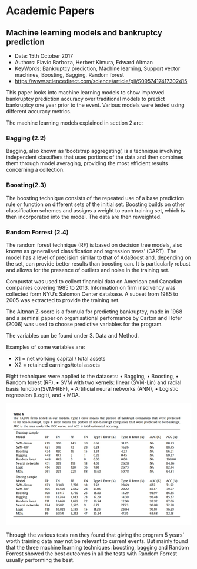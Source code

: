 # Academic Papers #

## Machine learning models and bankruptcy prediction ##

* Date: 15th October 2017
* Authors: Flavio Barboza, Herbert Kimura, Edward Altman
* KeyWords: Bankruptcy prediction, Machine learning, Support vector machines, Boosting, Bagging, Random forest
* https://www.sciencedirect.com/science/article/pii/S0957417417302415

This paper looks into machine learning models to show improved bankruptcy prediction accuracy over traditional models to predict bankruptcy one year prior to the event. Various models were tested using different accuracy metrics.

The machine learning models explained in section 2 are:

### Bagging (2.2) ### 
Bagging, also known as ‘bootstrap aggregating’, is a technique involving independent classifiers that uses portions of the data and then combines them through model averaging, providing the most efficient results concerning a collection.

### Boosting(2.3) ###
The boosting technique consists of the repeated use of a base prediction rule or function on different sets of the initial set. Boosting builds on other classification schemes and assigns a weight to each training set, which is then incorporated into the model. The data are then reweighted.

### Random Forrest (2.4) ###
The random forest technique (RF) is based on decision tree models, also known as generalised classification and regression trees’ (CART). The model has a level of precision similar to that of AdaBoost and, depending on the set, can provide better results than boosting can. It is particularly robust and allows for the presence of outliers and noise in the training set.

Compustat was used to collect financial data on American and Canadian companies covering 1985 to 2013. Information on firm insolvency was collected form NYU’s Salomon Center database. A subset from 1985 to 2005 was extracted to provide the training set.

The Altman Z-score is a formula for predicting bankruptcy, made in 1968 and a seminal paper on organisational performance by Carton and Hofer (2006) was used to choose predictive variables for the program.

The variables can be found under 3. Data and Method.

Examples of some variables are:
* X1 = net working capital / total assets
* X2 = retained earnings/total assets

Eight techniques were applied to the datasets:
• Bagging,
• Boosting,
• Random forest (RF),
• SVM with two kernels: linear (SVM-Lin) and radial basis function(SVM-RBF),
• Artificial neural networks (ANN),
• Logistic regression (Logit), and
• MDA. 

![alt text]( https://github.com/stdlibdoh/swproj-l/blob/master/docs/images/ap_table7.jpg "table 7")

Through the various tests ran they found that giving the program 5 years’ worth training data may not be relevant to current events. But mainly found that the three machine learning techniques: boosting, bagging and Random Forrest showed the best outcomes in all the tests with Random Forrest usually performing the best.


